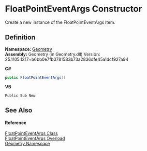 # FloatPointEventArgs Constructor


Create a new instance of the FloatPointEventArgs Item.



## Definition
**Namespace:** <a href="eb409b48-e279-bdb4-daf3-3196b72d55a2.md">Geometry</a>  
**Assembly:** Geometry (in Geometry.dll) Version: 25.1105.1217+b6bb0e7fb3781583b73a2836dfe45a1dcf927a94

**C#**
``` C#
public FloatPointEventArgs()
```
**VB**
``` VB
Public Sub New
```



## See Also


#### Reference
<a href="3d5f5ce0-45ba-27c6-d554-58d5d0b30ea2.md">FloatPointEventArgs Class</a>  
<a href="5b0a4302-ce96-e9cb-3a7c-5473f2df1ab3.md">FloatPointEventArgs Overload</a>  
<a href="eb409b48-e279-bdb4-daf3-3196b72d55a2.md">Geometry Namespace</a>  
